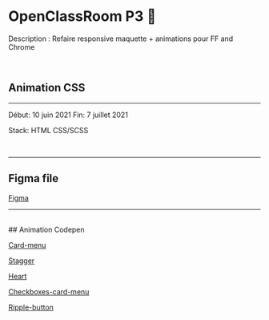 # OpenClassRoom P3 🚀

Description : Refaire responsive maquette + animations pour FF and Chrome

</br>

## Animation CSS

---

Début: 10 juin 2021
Fin: 7 juillet 2021

Stack: HTML CSS/SCSS

</br>

---

## Figma file

[Figma](https://www.figma.com/file/YlTIS3UwsuuFqttP2WQcEt/ohmyfood?node-id=0%3A1)

---

</br>
## Animation Codepen

[Card-menu](https://codepen.io/kirdesmf/pen/QWpYOGa)

[Stagger](https://codepen.io/kirdesmf/pen/zYZyrqo)

[Heart](https://codepen.io/kirdesmf/pen/bGqONzd)

[Checkboxes-card-menu](https://codepen.io/kirdesmf/pen/oNZJbPM)

[Ripple-button](https://codepen.io/kirdesmf/pen/WNpLQbz)
